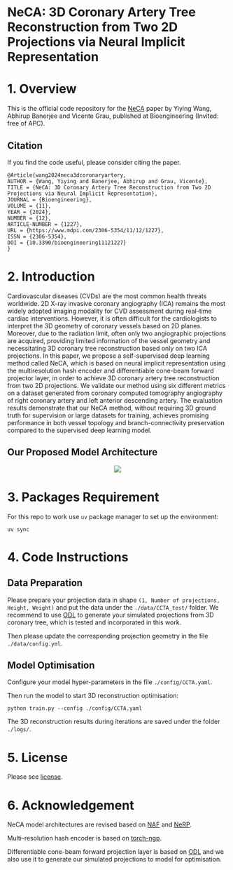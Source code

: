 # NeCA: 3D Coronary Artery Tree Reconstruction from Two 2D Projections via Neural Implicit Representation

# 1. Overview

This is the official code repository for the [NeCA](https://www.mdpi.com/2306-5354/11/12/1227) paper by Yiying Wang, Abhirup Banerjee and Vicente Grau, published at Bioengineering (Invited: free of APC).

## Citation

If you find the code useful, please consider citing the paper.

```
@Article{wang2024neca3dcoronaryartery,
AUTHOR = {Wang, Yiying and Banerjee, Abhirup and Grau, Vicente},
TITLE = {NeCA: 3D Coronary Artery Tree Reconstruction from Two 2D Projections via Neural Implicit Representation},
JOURNAL = {Bioengineering},
VOLUME = {11},
YEAR = {2024},
NUMBER = {12},
ARTICLE-NUMBER = {1227},
URL = {https://www.mdpi.com/2306-5354/11/12/1227},
ISSN = {2306-5354},
DOI = {10.3390/bioengineering11121227}
}
```

# 2. Introduction

Cardiovascular diseases (CVDs) are the most common health threats worldwide. 2D X-ray invasive coronary angiography (ICA) remains the most widely adopted imaging modality for CVD assessment during real-time cardiac interventions. However, it is often difficult for the cardiologists to interpret the 3D geometry of coronary vessels based on 2D planes. Moreover, due to the radiation limit, often only two angiographic projections are acquired, providing limited information of the vessel geometry and necessitating 3D coronary tree reconstruction based only on two ICA projections. In this paper, we propose a self-supervised deep learning method called NeCA, which is based on neural implicit representation using the multiresolution hash encoder and differentiable cone-beam forward projector layer, in order to achieve 3D coronary artery tree reconstruction from two 2D projections. We validate our method using six different metrics on a dataset generated from coronary computed tomography angiography of right coronary artery and left anterior descending artery. The evaluation results demonstrate that our NeCA method, without requiring 3D ground truth for supervision or large datasets for training, achieves promising performance in both vessel topology and branch-connectivity preservation compared to the supervised deep learning model.

## Our Proposed Model Architecture

<p align="center">
  <img src="https://github.com/WangStephen/NeCA/blob/main/img/model.svg">
</p>

# 3. Packages Requirement

For this repo to work use `uv` package manager to set up the environment:

```
uv sync
```

# 4. Code Instructions

## Data Preparation

Please prepare your projection data in shape `(1, Number of projections, Height, Weight)` and put the data under the `./data/CCTA_test/` folder. We recommend to use [ODL](https://github.com/odlgroup/odl) to generate your simulated projections from 3D coronary tree, which is tested and incorporated in this work.

Then please update the corresponding projection geometry in the file `./data/config.yml`.

## Model Optimisation

Configure your model hyper-parameters in the file `./config/CCTA.yaml`.

Then run the model to start 3D reconstruction optimisation:

```
python train.py --config ./config/CCTA.yaml
```

The 3D reconstruction results during iterations are saved under the folder `./logs/`.

# 5. License

Please see [license](https://github.com/WangStephen/NeCA/blob/main/LICENSE).

# 6. Acknowledgement

NeCA model architectures are revised based on [NAF](https://github.com/Ruyi-Zha/naf_cbct) and [NeRP](https://github.com/liyues/NeRP).

Multi-resolution hash encoder is based on [torch-ngp](https://github.com/ashawkey/torch-ngp).

Differentiable cone-beam forward projection layer is based on [ODL](https://github.com/odlgroup/odl) and we also use it to generate our simulated projections to model for optimisation.
